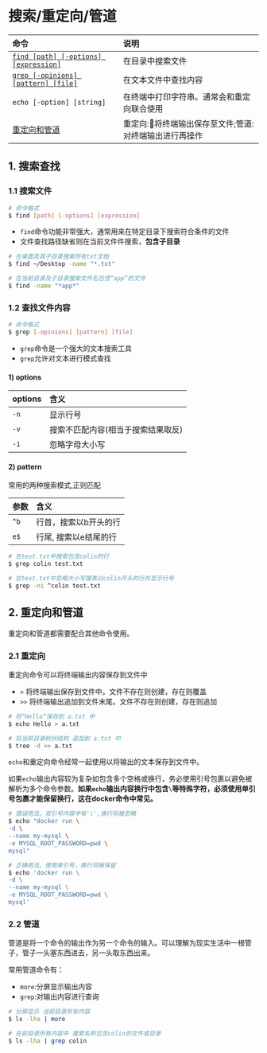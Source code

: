 # 搜索/重定向/管道

| 命令 | 说明 |
|:-|:-|
| [`find [path] [-options] [expression]`](#11-搜索文件)|在目录中搜索文件|
| [`grep [-opinions] [pattern] [file]`](#12-查找文件内容)|在文本文件中查找内容|
| `echo [-option] [string]`|在终端中打印字符串。通常会和重定向联合使用|
| [重定向和管道](#2-重定向和管道)|重定向:将终端输出保存至文件;管道:对终端输出进行再操作|

## 1. 搜索查找
### 1.1 搜索文件
```sh
# 命令格式
$ find [path] [-options] [expression]
```

* `find`命令功能非常强大，通常用来在特定目录下搜索符合条件的文件
* 文件查找路径缺省则在当前文件件搜索，**包含子目录**

```sh
# 在桌面及其子目录搜索所有txt文档
$ find ~/Desktop -name "*.txt"

# 在当前目录及子目录搜索文件名包含“app”的文件
$ find -name "*app*"
```

### 1.2 查找文件内容
```sh
# 命令格式
$ grep [-opinions] [pattern] [file]
```
* `grep`命令是一个强大的文本搜索工具
* `grep`允许对文本进行模式查找

#### 1) options

|options|含义|
|:-|:-|
|`-n`|显示行号|
|`-v`|搜索不匹配内容(相当于搜索结果取反)|
|`-i`|忽略字母大小写|

#### 2) pattern
常用的两种搜索模式,正则匹配

|参数|含义|
|:-|:-|
|`^b`|行首，搜索以b开头的行|
|`e$`|行尾, 搜索以e结尾的行|

```sh
# 在test.txt中搜索包含colin的行
$ grep colin test.txt

# 在test.txt中忽略大小写搜素以colin开头的行并显示行号
$ grep -ni ^colin test.txt
```
## 2. 重定向和管道
重定向和管道都需要配合其他命令使用。
### 2.1 重定向
重定向命令可以将终端输出内容保存到文件中
* `>` 将终端输出保存到文件中。文件不存在则创建，存在则覆盖
* `>>` 将终端输出追加到文件末尾。文件不存在则创建，存在则追加

```sh
# 将“Hello”保存到 a.txt 中
$ echo Hello > a.txt

# 将当前目录树状结构 追加到 a.txt 中
$ tree -d >> a.txt
```

`echo`和重定向命令经常一起使用以将输出的文本保存到文件中。

如果`echo`输出内容较为复杂如包含多个空格或换行，务必使用引号包裹以避免被解析为多个命令参数。**如果`echo`输出内容换行中包含`\`等特殊字符，必须使用单引号包裹才能保留换行，这在docker命令中常见。**

```sh
# 错误用法。双引号内容中有'\',换行将被忽略
$ echo "docker run \
-d \
--name my-mysql \
-e MYSQL_ROOT_PASSWORD=pwd \
mysql"

# 正确用法。使用单引号，换行将被保留
$ echo 'docker run \
-d \
--name my-mysql \
-e MYSQL_ROOT_PASSWORD=pwd \
mysql'
```

### 2.2 管道
管道是将一个命令的输出作为另一个命令的输入。可以理解为现实生活中一根管子，管子一头塞东西进去，另一头取东西出来。

常用管道命令有：
* `more`:分屏显示输出内容
* `grep`:对输出内容进行查询

```sh
# 分屏显示 当前目录所有内容
$ ls -lha | more

# 在前目录所有内容中 搜索名称包含colin的文件或目录
$ ls -lha | grep colin
```